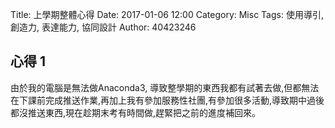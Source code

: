 Title: 上學期整體心得
Date: 2017-01-06 12:00
Category: Misc
Tags: 使用導引, 創造力, 表達能力, 協同設計
Author: 40423246

##   心得 1


由於我的電腦是無法做Anaconda3,
導致整學期的東西我都有試著去做,但都無法在下課前完成推送作業,再加上我有參加服務性社團,有參加很多活動,導致期中過後都沒推送東西,現在趁期末考有時間做,趕緊把之前的進度補回來。


 